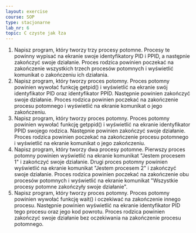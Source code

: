 ```yaml
---
layout: exercise
course: SOP
type: stacjonarne
lab_nr: 6
topic: C czyste jak łza
---
```

1. Napisz program, który tworzy trzy procesy potomne. Procesy te powinny wypisać na ekranie swoje identyfikatory PID i PPID, a następnie zakończyć swoje działanie. Proces rodzica powinien poczekać na zakończenie wszystkich trzech procesów potomnych i wyświetlić komunikat o zakończeniu ich działania.
2. Napisz program, który tworzy proces potomny. Proces potomny powinien wywołać funkcję getpid() i wyświetlić na ekranie swój identyfikator PID oraz identyfikator PPID. Następnie powinien zakończyć swoje działanie. Proces rodzica powinien poczekać na zakończenie procesu potomnego i wyświetlić na ekranie komunikat o jego zakończeniu.
3. Napisz program, który tworzy proces potomny. Proces potomny powinien wywołać funkcję getppid() i wyświetlić na ekranie identyfikator PPID swojego rodzica. Następnie powinien zakończyć swoje działanie. Proces rodzica powinien poczekać na zakończenie procesu potomnego i wyświetlić na ekranie komunikat o jego zakończeniu.
4. Napisz program, który tworzy dwa procesy potomne. Pierwszy proces potomny powinien wyświetlić na ekranie komunikat "Jestem procesem 1" i zakończyć swoje działanie. Drugi proces potomny powinien wyświetlić na ekranie komunikat "Jestem procesem 2" i zakończyć swoje działanie. Proces rodzica powinien poczekać na zakończenie obu procesów potomnych i wyświetlić na ekranie komunikat "Wszystkie procesy potomne zakończyły swoje działanie".
5. Napisz program, który tworzy proces potomny. Proces potomny powinien wywołać funkcję wait() i oczekiwać na zakończenie innego procesu. Następnie powinien wyświetlić na ekranie identyfikator PID tego procesu oraz jego kod powrotu. Proces rodzica powinien zakończyć swoje działanie bez oczekiwania na zakończenie procesu potomnego.